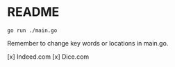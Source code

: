 # README #

```shell
go run ./main.go
```

Remember to change key words or locations in main.go.

[x] Indeed.com
[x] Dice.com
